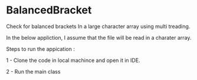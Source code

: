 # BalancedBracket
Check for balanced brackets In a large character array using multi treading.

In the below appliction, I assume that the file will be read in a charater array.

Steps to run the appication : 

1 - Clone the code in local machince and open it in IDE.

2 - Run the main class
